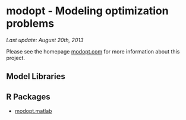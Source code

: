 # modopt - Modeling optimization problems

*Last update: August 20th, 2013*

Please see the homepage [modopt.com](http://www.modopt.com/) for more information about this project.

## Model Libraries

## R Packages

- [modopt.matlab](https://github.com/rhochreiter/modopt.matlab/)